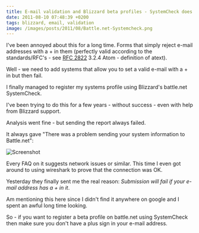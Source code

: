 ```yaml
---
title: E-mail validation and Blizzard beta profiles - SystemCheck does not like a plus sign in your e-mail address
date: 2011-08-10 07:48:39 +0200
tags: blizzard, email, validation
image: /images/posts/2011/08/Battle.net-Systemcheck.png
---
```


I've been annoyed about this for a long time. Forms that simply reject e-mail addresses with a + in them (perfectly valid according to the standards/RFC's - see [RFC 2822](http://www.faqs.org/rfcs/rfc2822.html) 3.2.4 Atom - definition of atext).

Well - we need to add systems that allow you to set a valid e-mail with a + in but then fail.

I finally managed to register my systems profile using Blizzard's battle.net SystemCheck.

I've been trying to do this for a few years - without success - even with help from Blizzard support.

Analysis went fine - but sending the report always failed.

It always gave "There was a problem sending your system information to Battle.net":

![Screenshot](/images/posts/2011/08/Battle.net-Systemcheck.png)

Every FAQ on it suggests network issues or similar. This time I even got around to using wireshark to prove that the connection was OK.

Yesterday they finally sent me the real reason: _Submission will fail if your e-mail address has a + in it_.

Am mentioning this here since I didn't find it anywhere on google and I spent an awful long time looking.

So - if you want to register a beta profile on battle.net using SystemCheck then make sure you don't have a plus sign in your e-mail address.
